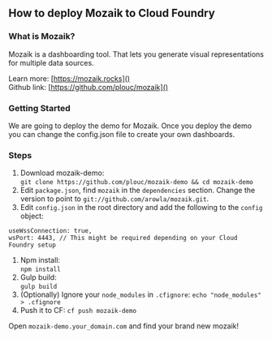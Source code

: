 ## How to deploy Mozaik to Cloud Foundry

### What is Mozaik?

Mozaik is a dashboarding tool. That lets you generate visual representations
for multiple data sources.

Learn more: [https://mozaik.rocks]()  
Github link: [https://github.com/plouc/mozaik]()

### Getting Started
We are going to deploy the demo for Mozaik. Once you deploy the demo you can change the config.json file to create your own dashboards.

### Steps

1. Download mozaik-demo:  
`git clone https://github.com/plouc/mozaik-demo && cd mozaik-demo`
1. Edit `package.json`, find `mozaik` in the `dependencies` section. Change the version to point to `git://github.com/arowla/mozaik.git`.
1. Edit `config.json` in the root directory and add the following to the `config` object:

  ```
  useWssConnection: true,
  wsPort: 4443, // This might be required depending on your Cloud Foundry setup
  ```

1. Npm install:  
`npm install`
1. Gulp build:  
`gulp build`
1. (Optionally) Ignore your `node_modules` in `.cfignore`:
`echo "node_modules" > .cfignore`
1. Push it to CF:
`cf push mozaik-demo`

Open `mozaik-demo.your_domain.com` and find your brand new mozaik!
